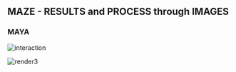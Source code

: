 
## MAZE - RESULTS and PROCESS through IMAGES

### MAYA

![interaction](https://cloud.githubusercontent.com/assets/17754060/20390726/822801fa-aca6-11e6-94d4-781800a38f9b.jpg)


![render3](https://cloud.githubusercontent.com/assets/17754060/20924716/6648552e-bb89-11e6-8e2e-b0e5ff7f9a40.png)
